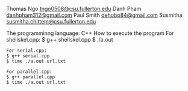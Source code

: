 Thomas Ngo  tngo0508@csu.fullerton.edu
Danh Pham   danhpham312@gmail.com
Paul Smith  dehobo84@gmail.com
Susmitha    susmitha.chittem@csu.fullerton.edu

The programminng language: C++
How to execute the program
    For shellskel.cpp:
    $ g++ shellskel.cpp
    $ ./a.out 

    For serial.cpp:
    $ g++ serial.cpp
    $ time ./a.out url.txt

    For parallel.cpp:
    $ g++ parallel.cpp
    $ time ./a.out url.txt
